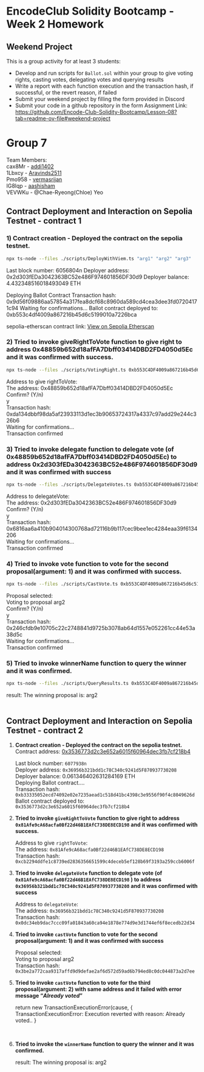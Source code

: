 # EncodeClub Solidity Bootcamp - Week 2 Homework

## Weekend Project
This is a group activity for at least 3 students:
-   Develop and run scripts for `Ballot.sol` within your group to give voting rights, casting votes, delegating votes and querying results
-   Write a report with each function execution and the transaction hash, if successful, or the revert reason, if failed
-   Submit your weekend project by filling the form provided in Discord
-   Submit your code in a github repository in the form
Assignment Link: https://github.com/Encode-Club-Solidity-Bootcamp/Lesson-08?tab=readme-ov-file#weekend-project

# Group 7 
Team Members:  <br> 
cax8Mr - [addi1402](https://github.com/addi1402) <br>
1Lbxcy - [Aravinds2511](https://github.com/Aravinds2511) <br>
Pmo958 - [vermasrijan](https://github.com/vermasrijan) <br>
IG8lqp - [aashisham](https://github.com/aashisham) <br>
VEVWKu - @Chae-Ryeong(Chloe) Yeo 



## Contract Deployment and Interaction on Sepolia Testnet - contract 1

### 1) Contract creation - Deployed the contract on the sepolia testnet.

```sh
npx ts-node --files ./scripts/DeployWithViem.ts "arg1" "arg2" "arg3"
```

Last block number: 6056804n
Deployer address: 0x2d303fEDa3042363BC52e486F974601856DF30d9
Deployer balance: 4.432348516018493049 ETH

Deploying Ballot Contract
Transaction hash: 0x9d56f09886aa57854a317fea8dcf68c8960da589cd4cea3dee3fd07204171c94
Waiting for confirmations...
Ballot contract deployed to: 0xb553c4df4009a867216b45d6c5199010a7226bca

sepolia-etherscan contract link: [View on Sepolia Etherscan](https://sepolia.etherscan.io/address/0xb553C4DF4009a867216b45d6c5199010a7226bca)



### 2) Tried to invoke giveRightToVote function to give right to address 0x48859b652d18afFA7Dbff03414DBD2FD4050d5Ec and it was confirmed with success.

```sh
npx ts-node --files ./scripts/VotingRight.ts 0xb553C4DF4009a867216b45d6c5199010a7226bca 0x48859b652d18afFA7Dbff03414DBD2FD4050d5Ec
```

Address to give rightToVote:<br>
The address:  0x48859b652d18afFA7Dbff03414DBD2FD4050d5Ec<br>
Confirm? (Y/n)<br>
y<br>
Transaction hash: 0xda134dbbf98da5af23933113d1ec3b90653724317a4337c97add29e244c326b6<br>
Waiting for confirmations...<br>
Transaction confirmed<br>




### 3) Tried to invoke delegate function to delegate vote (of 0x48859b652d18afFA7Dbff03414DBD2FD4050d5Ec) to address 0x2d303fEDa3042363BC52e486F974601856DF30d9 and it was confirmed with success

```sh
npx ts-node --files ./scripts/DelegateVotes.ts 0xb553C4DF4009a867216b45d6c5199010a7226bca 0x2d303fEDa3042363BC52e486F974601856DF30d9
```

Address to delegateVote:<br>
The address:  0x2d303fEDa3042363BC52e486F974601856DF30d9<br>
Confirm? (Y/n)<br>
y<br>
Transaction hash: 0x6816aa6a410b904014300768ad72116b9b117cec9bee1ec4284eaa39f6134206<br>
Waiting for confirmations...<br>
Transaction confirmed<br>




### 4) Tried to invoke vote function to vote for the second proposal(argument: 1) and it was confirmed with success.

```sh
npx ts-node --files ./scripts/CastVote.ts 0xb553C4DF4009a867216b45d6c5199010a7226bca 1
```

Proposal selected:<br> 
Voting to proposal arg2<br>
Confirm? (Y/n)<br>
y<br>
Transaction hash: 0x246cfdb9e10705c22c2748841d9725b3078ab64d1557e052261cc44e53a38d5c<br>
Waiting for confirmations...<br>
Transaction confirmed<br>




### 5) Tried to invoke winnerName function to query the winner and it was confirmed.

```sh
npx ts-node --files ./scripts/QueryResults.ts 0xb553C4DF4009a867216b45d6c5199010a7226bca
```

result: The winning proposal is:  arg2 <br> <br>


## Contract Deployment and Interaction on Sepolia Testnet - contract 2


1.  **Contract creation - Deployed the contract on the sepolia testnet.** <br>
Contract address: [0x3536773d2c3e652a6015f60964dec3fb7cf218b4](https://sepolia.etherscan.io/address/0x3536773d2c3e652a6015f60964dec3fb7cf218b4)

    Last block number: `6077938n` <br>
    Deployer address: `0x36956b321bdd1c78C340c9241d5F870937730208` <br>
    Deployer balance: 0.061346402631284169 ETH <br>
    Deploying Ballot contract.... <br>
    Transaction hash: `0xb33335052ecd74092e02e7235aead1c518d41bc4398c3e9556f90f4c8049626d` <br>
    Ballot contract deployed to: `0x3536773d2c3e652a6015f60964dec3fb7cf218b4` <br>


2.  **Tried to invoke `giveRightToVote` function to give right to address `0x81Afe9cA68acfa0Bf22d46B1EAfC738DE8ECD198` and it was confirmed with success.** <br>

    Address to give `rightToVote`: <br>
    The address: `0x81Afe9cA68acfa0Bf22d46B1EAfC738DE8ECD198` <br>
    Transaction hash: `0xcb2294ddfe1c8739ed2836356651599c4deceb5ef128b69f3193a259ccb6006f` <br>

3.  **Tried to invoke `delegateVote` function to delegate vote (of `0x81Afe9cA68acfa0Bf22d46B1EAfC738DE8ECD198` ) to address `0x36956b321bdd1c78C340c9241d5F870937730208` and it was confirmed with success** <br>

    Address to `delegateVote`: <br>
    The address: `0x36956b321bdd1c78C340c9241d5F870937730208` <br>
    Transaction hash: `0x0dc34eb9dac7ccc09fa01843a60ca94e1878e774d9e3d1744ef6f8ecedb22d34` <br>


4.  **Tried to invoke `castVote` function to vote for the second proposal(argument: 1) and it was confirmed with success** <br>

    Proposal selected: <br>
    Voting to proposal arg2 <br>
    Transaction hash: `0x3be2a772caa9317affd9d9defae2af6d572d59ad6b794ed8c0dc044873a2d7ee` <br>


5.  **Tried to invoke `castVote` function to vote for the third proposal(argument: 2) with same address and it failed with error message “*Already voted*”** <br>

    return new TransactionExecutionError(cause, {
    TransactionExecutionError: Execution reverted with reason: Already voted..
    }
   <br>
  
6.  **Tried to invoke the `winnerName` function to query the winner and it was confirmed.** <br>

    result: The winning proposal is: arg2

